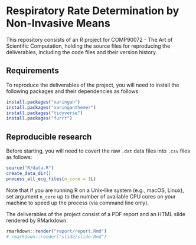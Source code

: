 
<!-- README.md is generated from README.Rmd. Please edit that file -->

# Respiratory Rate Determination by Non-Invasive Means

This repository consists of an R project for COMP90072 - The Art of
Scientific Computation, holding the source files for reproducing the
deliverables, including the code files and their version history.

## Requirements

To reproduce the deliverables of the project, you will need to install
the following packages and their dependencies as follows:

``` r
install.packages("xaringan")
install.packages("xaringanthemer")
install.packages("tidyverse")
install.packages("furrr")
```

## Reproducible research

Before starting, you will need to covert the raw `.dat` data files into
`.csv` files as follows:

``` r
source("R/data.R")
create_data_dir()
process_all_ecg_files(n_core = 1L)
```

Note that if you are running R on a Unix-like system (e.g., macOS,
Linux), set argument `n_core` up to the number of available CPU cores on
your machine to speed up the process (via command line only).

The deliverables of the project consist of a PDF report and an HTML
slide rendered by RMarkdown.

``` r
rmarkdown::render("report/report.Rmd")
# rmarkdown::render("slide/slide.Rmd")
```
